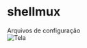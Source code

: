 # shellmux
Arquivos de configuração  
![Tela](https://github.com/Olliv3r/Server-web/tree/main/media/tela.gif)
